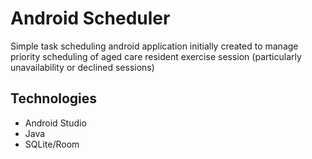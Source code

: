 # Android Scheduler

Simple task scheduling android application initially created to manage priority scheduling
of aged care resident exercise session (particularly unavailability or declined sessions)

## Technologies
* Android Studio
* Java
* SQLite/Room
